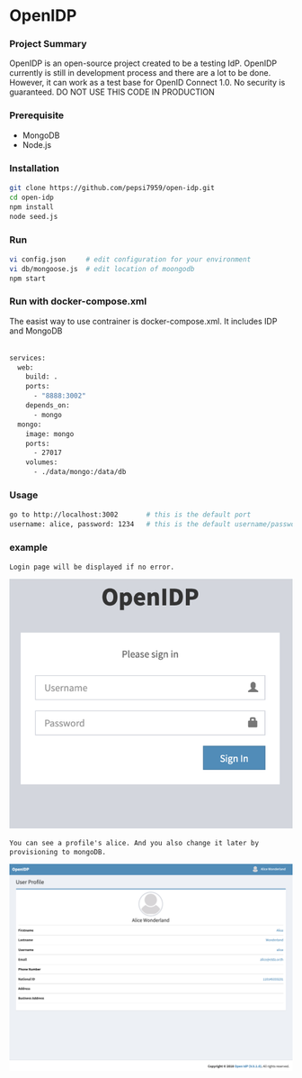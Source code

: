 # OpenIDP 

### Project Summary

OpenIDP is an open-source project created to be a testing IdP. OpenIDP currently is still in development process and there are a lot to be done. However, it can work as a test base for OpenID Connect 1.0. No security is guaranteed. DO NOT USE THIS CODE IN PRODUCTION


### Prerequisite
 - MongoDB
 - Node.js


### Installation

```bash
git clone https://github.com/pepsi7959/open-idp.git
cd open-idp
npm install
node seed.js
```

### Run

```bash
vi config.json     # edit configuration for your environment
vi db/mongoose.js  # edit location of moongodb
npm start
```

### Run with docker-compose.xml
   The easist way to use contrainer is docker-compose.xml. It includes IDP and MongoDB
   
```bash

services:
  web:
    build: .
    ports:
      - "8888:3002"
    depends_on:
      - mongo
  mongo:
    image: mongo
    ports:
      - 27017
    volumes:
      - ./data/mongo:/data/db

```


### Usage

```bash
go to http://localhost:3002       # this is the default port
username: alice, password: 1234   # this is the default username/password from seed.js
```

### example 
    Login page will be displayed if no error.
    
![](images/login.png)

    You can see a profile's alice. And you also change it later by provisioning to mongoDB.
![](images/userProfile.png)
